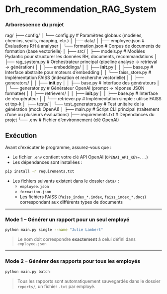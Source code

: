 # Drh_recommendation_RAG_System

### Arborescence du projet 

rag/
├── config/
│   └── config.py                     # Paramètres globaux (modèles, chemins, seuils, mapping, etc.)
│
├── data/
│   ├── employee.json                 # Évaluations RH à analyser
│   └── formation.json                # Corpus de documents de formation (base vectorielle)
│
├── src/
│   ├── models.py                     # Modèles Pydantic pour structurer les données RH, documents, recommandations
│   ├── rag_system.py                 # Orchestrateur principal (pipeline analyse → retrieval → génération)
│
│   ├── embeddings/
│   │   ├── __init__.py
│   │   ├── base.py                   # Interface abstraite pour moteurs d’embedding
│   │   └── faiss_store.py            # Implémentation FAISS (indexation et recherche vectorielle)
│
│   ├── generators/
│   │   ├── __init__.py
│   │   ├── base.py                   # Interface des générateurs
│   │   └── generator.py              # Générateur OpenAI (prompt → réponse JSON formatée)
│
│   ├── retrievers/
│   │   ├── __init__.py
│   │   ├── base.py                   # Interface de récupérateur
│   │   └── retriever.py              # Implémentation simple : utilise FAISS et top-k
│
├── tests/
│   └── test_generators.py            # Test unitaire de la génération (mock OpenAI)
│
├── main.py                           # Script CLI principal (traitement d’une ou plusieurs évaluations)
├── requirements.txt                  # Dépendances du projet
└── .env                              # Fichier d’environnement (clé OpenAI)


## Exécution

Avant d'exécuter le programme, assurez-vous que :

- Le fichier `.env` contient votre clé API OpenAI (`OPENAI_API_KEY=...`)
- Les dépendances sont installées :

```bash
pip install -r requirements.txt
```

- Les fichiers suivants existent dans le dossier `data/` :
  - `employee.json`
  - `formation.json`
  - Les fichiers FAISS (`faiss_index_*.index`, `faiss_index_*.docs`) correspondant aux différents types de documents

---

### Mode 1 – Générer un rapport pour un seul employé

```bash
python main.py single --name "Julie Lambert"
```

> Le nom doit correspondre **exactement** à celui défini dans `employee.json`

---

### Mode 2 – Générer des rapports pour tous les employés

```bash
python main.py batch
```

> Tous les rapports sont automatiquement sauvegardés dans le dossier `reports/`, un fichier `.txt` par employé.
